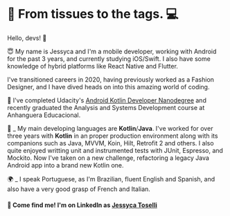 # 👗 From tissues to the tags. 💻

Hello, devs!  👋

😇 My name is Jessyca and I'm a mobile developer, working with Android for the past 3 years, and currently studying iOS/Swift. I also have some knowledge of hybrid platforms like React Native and Flutter.

I've transitioned careers in 2020, having previously worked as a Fashion Designer, and I have dived heads on into this amazing world of coding.

🚀 I've completed Udacity's [Android Kotlin Developer Nanodegree](https://www.udacity.com/course/android-kotlin-developer-nanodegree--nd940) and recently graduated the Analysis and Systems Development course at Anhanguera Educacional.

🧶 _ My main developing languages are **Kotlin**/**Java**. I've worked for over three years with **Kotlin** in an proper production environment along with its companions such as Java, MVVM, Koin, Hilt, Retrofit 2 and others. I also quite enjoyed writting unit and instrumented tests with JUnit, Espresso, and Mockito. Now I've taken on a new challenge, refactoring a legacy Java Android app into a brand new Kotlin one.

🌍 _ I speak Portuguese, as I'm Brazilian, fluent English and Spanish, and also have a very good grasp of French and Italian.

#### 🚀 Come find me! I'm on LinkedIn as [Jessyca Toselli](https://www.linkedin.com/in/jessyca-toselli/)
